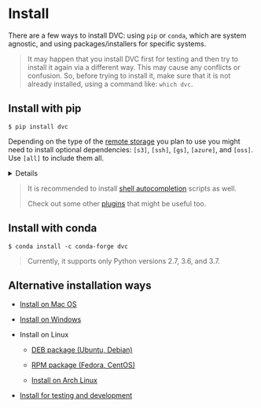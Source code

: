 # Install

There are a few ways to install DVC: using `pip` or `conda`, which are system
agnostic, and using packages/installers for specific systems.

> It may happen that you install DVC first for testing and then try to install
> it again via a different way. This may cause any conflicts or confusion. So,
> before trying to install it, make sure that it is not already installed, using
> a command like: `which dvc`.

## Install with pip

```dvc
$ pip install dvc
```

Depending on the type of the
[remote storage](/doc/user-guide/external-dependencies) you plan to use you
might need to install optional dependencies: `[s3]`, `[ssh]`, `[gs]`, `[azure]`,
and `[oss]`. Use `[all]` to include them all.

<details>

### Example: How to install DVC with support for Amazon S3 storage

```dvc
$ pip install 'dvc[s3]'
```

In this case it installs `boto3` library as well, besides DVC.

</details>

> It is recommended to install [shell autocompletion](install/completion)
> scripts as well.
>
> Check out some other [plugins](install/plugins) that might be useful too.

## Install with conda

```dvc
$ conda install -c conda-forge dvc
```

> Currently, it supports only Python versions 2.7, 3.6, and 3.7.

## Alternative installation ways

- [Install on Mac OS](install/mac)

- [Install on Windows](install/win)

- Install on Linux

  - [DEB package (Ubuntu, Debian)](install/deb)

  - [RPM package (Fedora, CentOS)](install/rpm)

  - [Install on Arch Linux](install/arch)

- [Install for testing and development](install/dev)
